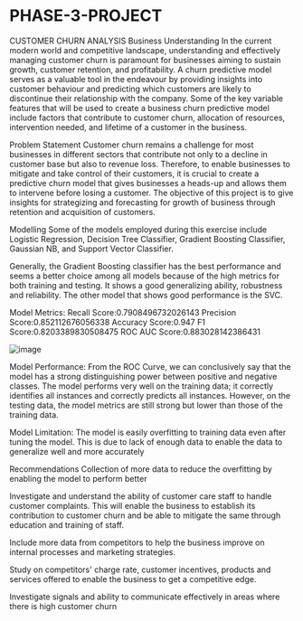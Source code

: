 # PHASE-3-PROJECT
CUSTOMER CHURN ANALYSIS
Business Understanding
In the current modern world and competitive landscape, understanding and effectively managing customer churn is paramount for businesses aiming to sustain growth, customer retention, and profitability. A churn predictive model serves as a valuable tool in the endeavour by providing insights into customer behaviour and predicting which customers are likely to discontinue their relationship with the company. Some of the key variable features that will be used to create a business churn predictive model include factors that contribute to customer churn, allocation of resources, intervention needed, and lifetime of a customer in the business.

 Problem Statement
Customer churn remains a challenge for most businesses in different sectors that contribute not only to a decline in customer base but also to revenue loss. Therefore, to enable businesses to mitigate and take control of their customers, it is crucial to create a predictive churn model that gives businesses a heads-up and allows them to intervene before losing a customer. The objective of this project is to give insights for strategizing and forecasting for growth of business through retention and acquisition of customers.

Modelling
Some of the models employed during this exercise include Logistic Regression, Decision Tree Classifier, Gradient Boosting Classifier, Gaussian NB, and Support Vector Classifier.

Generally, the Gradient Boosting classifier has the best performance and seems a better choice among all models because of the high metrics for both training and testing. It shows a good generalizing ability, robustness and reliability. The other model that shows good performance is the SVC.

Model Metrics:
Recall Score:0.7908496732026143
Precision Score:0.852112676056338
Accuracy Score:0.947
F1 Score:0.8203389830508475
ROC AUC Score:0.883028142386431

![image](https://github.com/FMwenda2023/PHASE-3-PROJECT/assets/151983283/b83c4ada-6e6f-4b0c-aac1-3f1f779d3f07)


Model Performance: From the ROC Curve, we can conclusively say that the model has a strong distinguishing power between positive and negative classes. The model performs very well on the training data; it correctly identifies all instances and correctly predicts all instances. However, on the testing data, the model metrics are still strong but lower than those of the training data.

Model Limitation: The model is easily overfitting to training data even after tuning the model. This is due to lack of enough data to enable the data to generalize well and more accurately

Recommendations
Collection of more data to reduce the overfitting by enabling the model to perform better

Investigate and understand the ability of customer care staff to handle customer complaints. This will enable the business to establish its contribution to customer churn and be able to mitigate the same through education and training of staff.

Include more data from competitors to help the business improve on internal processes and marketing strategies.

Study on competitors' charge rate, customer incentives, products and services offered to enable the business to get a competitive edge.

Investigate signals and ability to communicate effectively in areas where there is high customer churn
